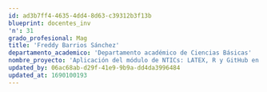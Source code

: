 ```yaml
---
id: ad3b7ff4-4635-4dd4-8d63-c39312b3f13b
blueprint: docentes_inv
'n': 31
grado_profesional: Mag
title: 'Freddy Barrios Sánchez'
departamento_academico: 'Departamento académico de Ciencias Básicas'
nombre_proyecto: 'Aplicación del módulo de NTICs: LATEX, R y GitHub en el aprendizaje de edición de tesis en alumnos del noveno y décimo ciclo de Facultad de Ingeniería de la Universidad Nacional Micaela Bastidas de Apurímac 2022.'
updated_by: 06ac68ab-d29f-41e9-9b9a-dd4da3996484
updated_at: 1690100193
---
```

